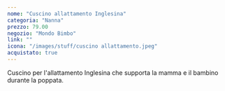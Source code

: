```yaml
---
nome: "Cuscino allattamento Inglesina"
categoria: "Nanna"
prezzo: 79.00
negozio: "Mondo Bimbo"
link: ""
icona: "/images/stuff/cuscino allattamento.jpeg"
acquistato: true
---
```


Cuscino per l'allattamento Inglesina che supporta la mamma e il bambino durante la poppata.
